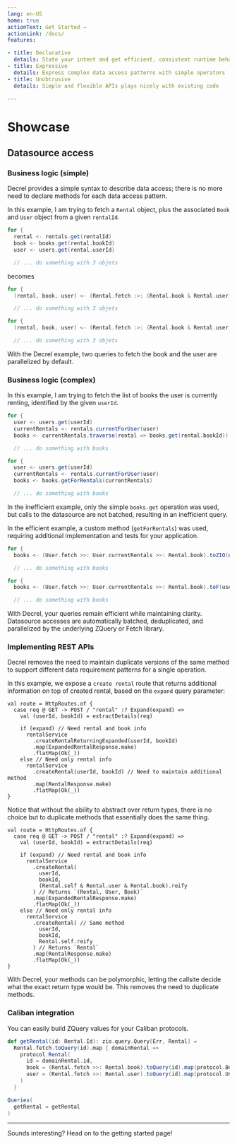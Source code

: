 ```yaml
---
lang: en-US
home: true
actionText: Get Started →
actionLink: /docs/
features:

- title: Declarative
  details: State your intent and get efficient, consistent runtime behavior
- title: Expressive
  details: Express complex data access patterns with simple operators
- title: Unobtrusive
  details: Simple and flexible APIs plays nicely with existing code

---
```


# Showcase

## Datasource access

### Business logic (simple)

Decrel provides a simple syntax to describe data access; there is no more need to declare methods for each data access pattern.

In this example, I am trying to fetch a `Rental` object, plus the associated `Book` and `User` object from a given `rentalId`.

```scala
for {
  rental <- rentals.get(rentalId)
  book <- books.get(rental.bookId)
  user <- users.get(rental.userId)

  // ... do something with 3 objets
```

becomes

<CodeGroup>
  <CodeGroupItem title="ZQuery (ZIO)" active>

```scala
for {
  (rental, book, user) <- (Rental.fetch :>: (Rental.book & Rental.user)).toZIO(rentalId)

  // ... do something with 3 objets
```
  </CodeGroupItem>
  <CodeGroupItem title="Fetch (cats-effect)">

```scala
for {
  (rental, book, user) <- (Rental.fetch :>: (Rental.book & Rental.user)).toF(rentalId)

  // ... do something with 3 objets
```
  </CodeGroupItem>
</CodeGroup>

With the Decrel example, two queries to fetch the book and the user are parallelized by default.

### Business logic (complex)

In this example, I am trying to fetch the list of books the user is currently renting, identified by the given `userId`.

<CodeGroup>
  <CodeGroupItem title="Inefficient (N+1 problem) but simple" active>

```scala
for {
  user <- users.get(userId)
  currentRentals <- rentals.currentForUser(user)
  books <- currentRentals.traverse(rental => books.get(rental.bookId))

  // ... do something with books
```
  </CodeGroupItem>
  <CodeGroupItem title="Efficient but requires dedicated method">

```scala
for {
  user <- users.get(userId)
  currentRentals <- rentals.currentForUser(user)
  books <- books.getForRentals(currentRentals)

  // ... do something with books
```
  </CodeGroupItem>
</CodeGroup>

In the inefficient example, only the simple `books.get` operation was used, but calls to the datasource are not batched, resulting in an inefficient query.

In the efficient example, a custom method (`getForRentals`) was used, requiring additional implementation and tests for your application.

<CodeGroup>
  <CodeGroupItem title="ZQuery (ZIO)" active>

```scala
for {
  books <- (User.fetch >>: User.currentRentals >>: Rental.book).toZIO(userId)

  // ... do something with books
```
  </CodeGroupItem>
  <CodeGroupItem title="Fetch (cats-effect)">

```scala
for {
  books <- (User.fetch >>: User.currentRentals >>: Rental.book).toF(userId)

  // ... do something with books
```
  </CodeGroupItem>
</CodeGroup>

With Decrel, your queries remain efficient while maintaining clarity.
Datasource accesses are automatically batched, deduplicated, and parallelized by the underlying ZQuery or Fetch library.

### Implementing REST APIs

Decrel removes the need to maintain duplicate versions of the same method to support different data requirement patterns for a single operation.

In this example, we expose a `create rental` route that returns additional information on top of created rental, based on the `expand` query parameter:

```scala:{7,12}
val route = HttpRoutes.of {
  case req @ GET -> POST / "rental" :? Expand(expand) =>
    val (userId, bookId) = extractDetails(req)

    if (expand) // Need rental and book info
      rentalService
        .createRentalReturningExpanded(userId, bookId)
        .map(ExpandedRentalResponse.make)
        .flatMap(Ok(_))
    else // Need only rental info
      rentalService
        .createRental(userId, bookId) // Need to maintain additional method
        .map(RentalResponse.make)
        .flatMap(Ok(_))
}
```

Notice that without the ability to abstract over return types, there is no choice but to duplicate methods that essentially does the same thing.

```scala:{7,16}
val route = HttpRoutes.of {
  case req @ GET -> POST / "rental" :? Expand(expand) =>
    val (userId, bookId) = extractDetails(req)

    if (expand) // Need rental and book info
      rentalService
        .createRental(
          userId,
          bookId,
          (Rental.self & Rental.user & Rental.book).reify
        ) // Returns `(Rental, User, Book)`
        .map(ExpandedRentalResponse.make)
        .flatMap(Ok(_))
    else // Need only rental info
      rentalService
        .createRental( // Same method
          userId,
          bookId,
          Rental.self.reify
        ) // Returns `Rental`
        .map(RentalResponse.make)
        .flatMap(Ok(_))
}
```

With Decrel, your methods can be polymorphic, letting the callsite decide what the exact return type would be. This removes the need to duplicate methods.

### Caliban integration

You can easily build ZQuery values for your Caliban protocols.

```scala
def getRental(id: Rental.Id): zio.query.Query[Err, Rental] = 
  Rental.fetch.toQuery(id).map { domainRental =>
    protocol.Rental(
      id = domainRental.id,
      book = (Rental.fetch >>: Rental.book).toQuery(id).map(protocol.Book.make),
      user = (Rental.fetch >>: Rental.user).toQuery(id).map(protocol.User.make)
    )
  }

Queries(
  getRental = getRental
)
```

---

Sounds interesting? Head on to the getting started page!

